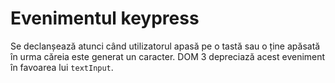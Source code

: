 # Evenimentul keypress

Se declanșează atunci când utilizatorul apasă pe o tastă sau o ține apăsată în urma căreia este generat un caracter. DOM 3 depreciază acest eveniment în favoarea lui `textInput`.
